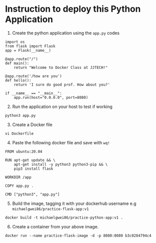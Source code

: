 # Instruction to deploy this Python Application

1. Create the python application using the `app.py` codes

```
import os
from flask import Flask
app = Flask(__name__)

@app.route("/")
def main():
    return "Welcome to Docker Class at JJTECH!"

@app.route('/how are you')
def hello():
    return 'I sure do good prof. How about you?'

if __name__ == "__main__":
    app.run(host="0.0.0.0", port=8080)                            
```

2. Run the application on your host to test if working

```
python3 app.py
```

3. Create a Docker file 
```
vi Dockerfile 

```

4. Paste the following docker file and save with `wq!`
```
FROM ubuntu:20.04

RUN apt-get update && \
    apt-get install -y python3 python3-pip && \
    pip3 install flask

WORKDIR /app

COPY app.py .

CMD ["python3", "app.py"]
```


5. Build the image, tagging it with your dockerhub username e.g `michaelgwei86/practice-flask-app:v1` 
```
docker build -t michaelgwei86/practice-python-app:v1 .
```

6. Create a container from your above image.

```
docker run --name practice-flask-image -d -p 8080:8080 b3c0284794c4
```